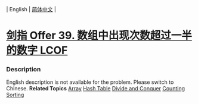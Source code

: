 | English | [简体中文](README.md) |

# [剑指 Offer 39. 数组中出现次数超过一半的数字  LCOF](https://leetcode.cn/problems/shu-zu-zhong-chu-xian-ci-shu-chao-guo-yi-ban-de-shu-zi-lcof)
 ### Description
English description is not available for the problem. Please switch to Chinese.
**Related Topics**  [Array](https://leetcode.cn/tag/array) [Hash Table](https://leetcode.cn/tag/hash-table) [Divide and Conquer](https://leetcode.cn/tag/divide-and-conquer) [Counting](https://leetcode.cn/tag/counting) [Sorting](https://leetcode.cn/tag/sorting) 